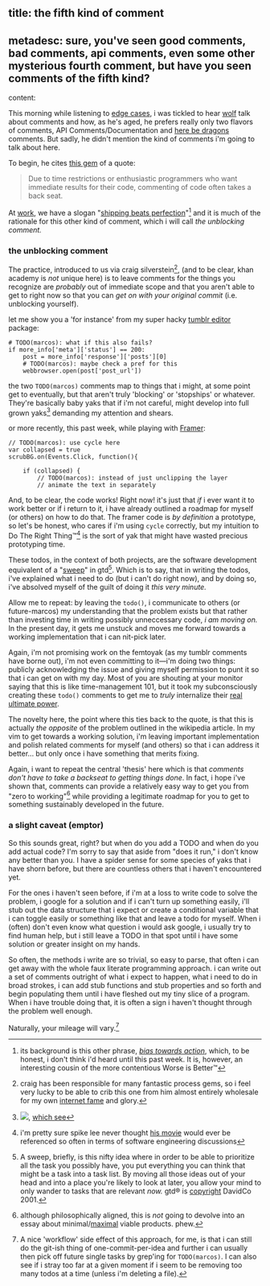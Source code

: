 title: the fifth kind of comment
-
metadesc: sure, you've seen good comments, bad comments, api comments, even some other mysterious fourth comment, but have you seen comments of the fifth kind?
-
content:

This morning while listening to [edge cases](http://edgecasesshow.com/111-here-be-dragons-style-comments.html), i was tickled to hear [wolf](http://twitter.com/rentzsch) talk about comments and how, as he's aged, he prefers really only two flavors of comments, API Comments/Documentation and [here be dragons](http://en.wikipedia.org/wiki/Here_be_dragons) comments. But sadly, he didn't mention the kind of comments i'm going to talk about here.

To begin, he cites [this gem](http://en.wikipedia.org/wiki/Best_coding_practices#Commenting) of a quote:

>Due to time restrictions or enthusiastic programmers who want immediate results for their code, commenting of code often takes a back seat.

At [work](http://www.khanacademy.org/careers), we have a slogan "[shipping beats perfection](http://bjk5.com/post/60760280107/shipping-beats-perfection-explained)"[^sbp] and it is much of the rationale for this other kind of comment, which i will call *the unblocking comment.*

[^sbp]: its background is this other phrase, *[bias towards action](https://dschool.stanford.edu/groups/k12/wiki/548fb/Bias_Toward_Action.html)*, which, to be honest, i don't think i'd heard until this past week. It is, however, an interesting cousin of the more contentious Worse is Better™[^wib]

### the unblocking comment

The practice, introduced to us via craig silverstein[^csilvers], (and to be clear, khan academy is *not* unique here) is to leave comments for the things you recognize are *probably* out of immediate scope and that you aren't able to get to right now so that you can *get on with your original commit* (i.e. unblocking yourself).

[^csilvers]: craig has been responsible for many fantastic process gems, so i feel very lucky to be able to crib this one from him almost entirely wholesale for my own [internet fame](https://www.youtube.com/watch?v=xdhLQCYQ-nQ) and glory.

let me show you a 'for instance' from my super hacky [tumblr editor](https://github.com/nsfmc/stumblr) package:

<pre><code class="language-python"># TODO(marcos): what if this also fails?
if more_info['meta']['status'] == 200:
    post = more_info['response']['posts'][0]
    # TODO(marcos): maybe check a pref for this
    webbrowser.open(post['post_url'])
</code></pre>

the two `TODO(marcos)` comments map to things that i might, at some point get to eventually, but that aren't truly 'blocking' or 'stopships' or whatever. They're basically baby yaks that if i'm not careful, might develop into full grown yaks[^yakshaving] demanding my attention and shears.

[^yakshaving]: ![](@pathmalcolm-in-the-middle.gif), [which see](http://raganwald.com/2014/02/28/a-programmers-story.html)

or more recently, this past week, while playing with [Framer](http://github.com/koenbok/Framer):

<pre><code class="language-javascript">// TODO(marcos): use cycle here
var collapsed = true
scrubBG.on(Events.Click, function(){

    if (collapsed) {
        // TODO(marcos): instead of just unclipping the layer
        // animate the text in separately
</code></pre>

And, to be clear, the code works! Right now! it's just that *if* i ever want it to work better or if i return to it, i have already outlined a roadmap for myself (or others) on how to do that. The framer code is *by definition* a prototype, so let's be honest, who cares if i'm using `cycle` correctly, but my intuition to Do The Right Thing™[^dtrt] is the sort of yak that might have wasted precious prototyping time.

[^dtrt]: i'm pretty sure spike lee never thought [his movie](http://en.wikipedia.org/wiki/Do_the_Right_Thing) would ever be referenced so often in terms of software engineering discussions

These todos, in the context of both projects, are the software development equivalent of a "[sweep](http://www.43folders.com/2006/07/24/b2gtd-mind-sweep)" in gtd[^gtd]. Which is to say, that in writing the todos, i've explained what i need to do (but i can't do right now), and by doing so, i've absolved myself of the guilt of doing it *this very minute.*

Allow me to repeat: by leaving the `todo()`, i communicate to others (or future-marcos) my understanding that the problem exists but that rather than investing time in writing possibly unneccessary code, *i am moving on.* In the present day, it gets me unstuck and moves me forward towards a working implementation that i can nit-pick later. 

Again, i'm not promising work on the femtoyak (as my tumblr comments have borne out), i'm not even committing to it—i'm doing two things: publicly acknowledging the issue and giving myself permission to punt it so that i can get on with my day. Most of you are shouting at your monitor saying that this is like time-management 101, but it took my subconsciously creating these `todo()` comments to get me to *truly* internalize their [real ultimate power](http://en.wikipedia.org/wiki/Real_Ultimate_Power).

[^gtd]: A sweep, briefly, is this nifty idea where in order to be able to prioritize all the task you possibly have, you put everything you can think that might be a task into a task list. By moving all those ideas out of your head and into a place you're likely to look at later, you allow your mind to only wander to tasks that are relevant *now.* gtd® is [copyright](http://www.5by5.tv/b2w) DavidCo 2001. 

The novelty here, the point where this ties back to the quote, is that this is actually *the opposite* of the problem outlined in the wikipedia article. In my vim to get towards a working solution, i'm leaving important implementation and polish related comments for myself (and others) so that i can address it better... but only once i have something that merits fixing.

Again, i want to repeat the central 'thesis' here which is that *comments don't have to take a backseat to getting things done*. In fact, i hope i've shown that, comments can provide a relatively easy way to get you from "zero to working"[^mvp] while providing a legitimate roadmap for you to get to something sustainably developed in the future.

[^mvp]: although philosophically aligned, this is *not* going to devolve into an essay about minimal/[maximal](http://www.allenpike.com/2013/maximum-viable-products/) viable products. phew.

### a slight caveat (emptor)

So this sounds great, right? but when do you add a TODO and when do you add actual code? I'm sorry to say that aside from "does it run," i don't know any better than you. I have a spider sense for some species of yaks that i have shorn before, but there are countless others that i haven't encountered yet.

For the ones i haven't seen before, if i'm at a loss to write code to solve the problem, i google for a solution and if i can't turn up something easily, i'll stub out the data structure that i expect or create a conditional variable that i can toggle easily or something like that and leave a todo for myself. When i (often) don't even know what question i would ask google, i usually try to find human help, but i still leave a TODO in that spot until i have some solution or greater insight on my hands. 

So often, the methods i write are so trivial, so easy to parse, that often i can get away with the whole faux literate programming approach. i can write out a set of comments outright of what i expect to happen, what i need to do in broad strokes, i can add stub functions and stub properties and so forth and begin populating them until i have fleshed out my tiny slice of a program. When i have trouble doing that, it is often a sign i haven't thought through the problem well enough.

Naturally, your mileage will vary.[^workflow]


[^workflow]: A nice 'workflow' side effect of this approach, for me, is that i can still do the git-ish thing of one-commit-per-idea and further i can usually then pick off future single tasks by grep'ing for `TODO(marcos)`. I can also see if i stray too far at a given moment if i seem to be removing too many todos at a time (unless i'm deleting a file).

[^wib]: If you avoided that link soup but want to explore a decades old religious war, the idea is effectively '[worse is better](http://www.jwz.org/doc/worse-is-better.html).' In our case, it's more problematic to indefinitely hold back a feature that can have a better effect now because "it's not totally polished." Most importantly, it's admitting that getting bogged down in details doesn't always get you closer to the end result, and at worst, gets you farther from it. This isn't a hard and fast truth, some things *do* deserve more time, more attention, more care and craft. It's up to you, the reader, to determine which things merit that in favor of shipping a benefit to others *now.* I don't know of a good way to explain when that's an appropriate choice to make because *it totally depends on your situation.*

